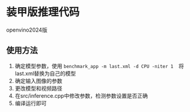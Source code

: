# 装甲版推理代码
openvino2024版
## 使用方法
1. 确定模型参数，使用 ```benchmark_app -m last.xml -d CPU -niter 1  ```将last.xml替换为自己的模型
2. 确定输入图像的参数
3. 更改模型和视频路径
4. 在src/inference.cpp中修改参数，检测参数设置是否正确
5. 编译运行即可